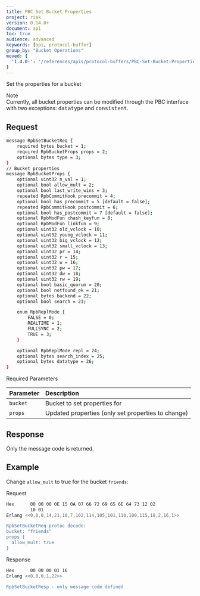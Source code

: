 ```yaml
---
title: PBC Set Bucket Properties
project: riak
version: 0.14.0+
document: api
toc: true
audience: advanced
keywords: [api, protocol-buffer]
group_by: "Bucket Operations"
moved: {
  '1.4.0-': '/references/apis/protocol-buffers/PBC-Set-Bucket-Properties'
}
---
```


Set the properties for a bucket

<div class="note">
<div class="title">Note</div>
Currently, all bucket properties can be modified through the PBC interface with two exceptions: <tt>datatype</tt> and <tt>consistent</tt>.
</div>

## Request

```bash
message RpbSetBucketReq {
    required bytes bucket = 1;
    required RpbBucketProps props = 2;
    optional bytes type = 3;
}
// Bucket properties
message RpbBucketProps {
    optional uint32 n_val = 1;
    optional bool allow_mult = 2;
    optional bool last_write_wins = 3;
    repeated RpbCommitHook precommit = 4;
    optional bool has_precommit = 5 [default = false];
    repeated RpbCommitHook postcommit = 6;
    optional bool has_postcommit = 7 [default = false];
    optional RpbModFun chash_keyfun = 8;
    optional RpbModFun linkfun = 9;
    optional uint32 old_vclock = 10;
    optional uint32 young_vclock = 11;
    optional uint32 big_vclock = 12;
    optional uint32 small_vclock = 13;
    optional uint32 pr = 14;
    optional uint32 r = 15;
    optional uint32 w = 16;
    optional uint32 pw = 17;
    optional uint32 dw = 18;
    optional uint32 rw = 19;
    optional bool basic_quorum = 20;
    optional bool notfound_ok = 21;
    optional bytes backend = 22;
    optional bool search = 23;

    enum RpbReplMode {
        FALSE = 0;
        REALTIME = 1;
        FULLSYNC = 2;
        TRUE = 3;
    }

    optional RpbReplMode repl = 24;
    optional bytes search_index = 25;
    optional bytes datatype = 26;
}
```

Required Parameters

Parameter | Description |
:---------|:------------|
`bucket` | Bucket to set properties for |
`props` | Updated properties (only set properties to change) |

## Response

Only the message code is returned.

## Example

Change `allow_mult` to true for the bucket `friends`:

Request

```bash
Hex      00 00 00 0E 15 0A 07 66 72 69 65 6E 64 73 12 02
         10 01
Erlang <<0,0,0,14,21,10,7,102,114,105,101,110,100,115,18,2,16,1>>

RpbSetBucketReq protoc decode:
bucket: "friends"
props {
  allow_mult: true
}

```

Response

```bash
Hex      00 00 00 01 16
Erlang <<0,0,0,1,22>>

RpbSetBucketResp - only message code defined
```
